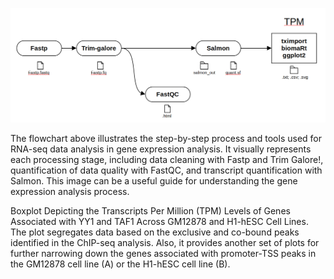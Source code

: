 
![flowchart to get the TPM of the genes associated with YY1-TAF1 co-binging sites](https://github.com/gastonguaysiu/YY1-TAF1/blob/main/TPM/Screenshot%20from%202023-12-05%2021-22-55.png?raw=true)

The flowchart above illustrates the step-by-step process and tools used for RNA-seq data analysis in gene expression analysis. It visually represents each processing stage, including data cleaning with Fastp and Trim Galore!, quantification of data quality with FastQC, and transcript quantification with Salmon. This image can be a useful guide for understanding the gene expression analysis process.

Boxplot Depicting the Transcripts Per Million (TPM) Levels of Genes Associated with YY1 and TAF1 Across GM12878 and H1-hESC Cell Lines. The plot segregates data based on the exclusive and co-bound peaks identified in the ChIP-seq analysis. Also, it provides another set of plots for further narrowing down the genes associated with promoter-TSS peaks in the GM12878 cell line (A) or the H1-hESC cell line (B).
